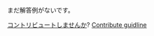 
まだ解答例がないです。

[コントリビュートしませんか](https://github.com/BFEdev/BFE.dev-solutions/blob/main/typescript/implement-MapUnion-U-M_ja.md)?  [Contribute guidline](https://github.com/BFEdev/BFE.dev-solutions#how-to-contribute)
